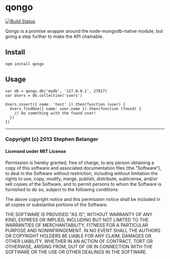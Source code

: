 # qongo
[![Build Status](https://travis-ci.org/Qard/promised-express.png)](https://travis-ci.org/Qard/promised-express)

Qongo is a promise wrapper around the node-mongodb-native module, but going a step further to make the API chainable.

## Install

    npm install qongo

## Usage
    
    var db = qongo.db('mydb', '127.0.0.1', 27017)
    var Users = db.collection('users')

    Users.insert({ name: 'test' }).then(function (user) {
      Users.findOne({ name: user.name }).then(function (found) {
        // Do something with the found user!
      })
    })

---

### Copyright (c) 2013 Stephen Belanger
#### Licensed under MIT License

Permission is hereby granted, free of charge, to any person obtaining a copy of this software and associated documentation files (the "Software"), to deal in the Software without restriction, including without limitation the rights to use, copy, modify, merge, publish, distribute, sublicense, and/or sell copies of the Software, and to permit persons to whom the Software is furnished to do so, subject to the following conditions:

The above copyright notice and this permission notice shall be included in all copies or substantial portions of the Software.

THE SOFTWARE IS PROVIDED "AS IS", WITHOUT WARRANTY OF ANY KIND, EXPRESS OR IMPLIED, INCLUDING BUT NOT LIMITED TO THE WARRANTIES OF MERCHANTABILITY, FITNESS FOR A PARTICULAR PURPOSE AND NONINFRINGEMENT. IN NO EVENT SHALL THE AUTHORS OR COPYRIGHT HOLDERS BE LIABLE FOR ANY CLAIM, DAMAGES OR OTHER LIABILITY, WHETHER IN AN ACTION OF CONTRACT, TORT OR OTHERWISE, ARISING FROM, OUT OF OR IN CONNECTION WITH THE SOFTWARE OR THE USE OR OTHER DEALINGS IN THE SOFTWARE.

